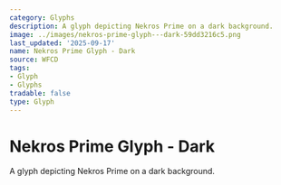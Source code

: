 ```yaml
---
category: Glyphs
description: A glyph depicting Nekros Prime on a dark background.
image: ../images/nekros-prime-glyph---dark-59dd3216c5.png
last_updated: '2025-09-17'
name: Nekros Prime Glyph - Dark
source: WFCD
tags:
- Glyph
- Glyphs
tradable: false
type: Glyph
---
```


# Nekros Prime Glyph - Dark

A glyph depicting Nekros Prime on a dark background.

